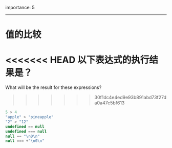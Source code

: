 importance: 5

---

# 值的比较

<<<<<<< HEAD
以下表达式的执行结果是？
=======
What will be the result for these expressions?
>>>>>>> 30f1dc4e4ed9e93b891abd73f27da0a47c5bf613

```js no-beautify
5 > 4
"apple" > "pineapple"
"2" > "12"
undefined == null
undefined === null
null == "\n0\n"
null === +"\n0\n"
```

